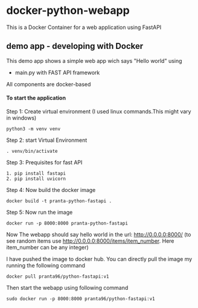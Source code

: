 # docker-python-webapp
This is a Docker Container for a web application using FastAPI

## demo app - developing with Docker

This demo app shows a simple web app wich says "Hello world" using 
- main.py with FAST API framework


All components are docker-based


#### To start the application

Step 1: Create virtual environment (I used linux commands.This might vary in windows)

    python3 -m venv venv

Step 2: start Virtual Environment 

    . venv/bin/activate

Step 3: Prequisites for fast API
    
    1. pip install fastapi
    2. pip install uvicorn

Step 4: Now build the docker image

	docker build -t pranta-python-fastapi .

Step 5: Now run the image

	docker run -p 8000:8000 pranta-python-fastapi

Now The webapp should say hello world in the url: http://0.0.0.0:8000/ (to see random items use http://0.0.0.0:8000/items/item_number. Here item_number can be any integer)

I have pushed the image to docker hub. You can directly pull the image my running the following command 
   
   `docker pull pranta96/python-fastapi:v1 `
   
Then start the webapp using following command 

  `sudo docker run -p 8000:8000 pranta96/python-fastapi:v1`
